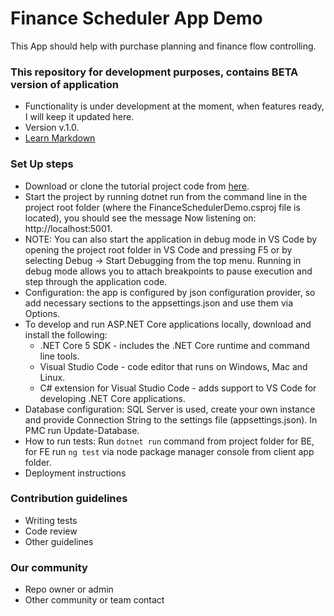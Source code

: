 # Finance Scheduler App Demo

This App should help with purchase planning and finance flow controlling.

### This repository for development purposes, contains BETA version of application

- Functionality is under development at the moment, when features ready, I will keep it updated here.
- Version v.1.0.
- [Learn Markdown](https://bitbucket.org/tutorials/markdowndemo)

### Set Up steps

- Download or clone the tutorial project code from [here](https://github.com/AlexanderZhadetskij/finance_scheduler_dev.git/).
- Start the project by running dotnet run from the command line in the project root folder (where the FinanceSchedulerDemo.csproj file is located), you should see the message Now listening on: http://localhost:5001.
- NOTE: You can also start the application in debug mode in VS Code by opening the project root folder in VS Code and pressing F5 or by selecting Debug -> Start Debugging from the top menu.
  Running in debug mode allows you to attach breakpoints to pause execution and step through the application code.
- Configuration: the app is configured by json configuration provider, so add necessary sections to the appsettings.json and use them via Options.
- To develop and run ASP.NET Core applications locally, download and install the following:
  - .NET Core 5 SDK - includes the .NET Core runtime and command line tools.
  - Visual Studio Code - code editor that runs on Windows, Mac and Linux.
  - C# extension for Visual Studio Code - adds support to VS Code for developing .NET Core applications.
- Database configuration: SQL Server is used, create your own instance and provide Connection String to the settings file (appsettings.json). In PMC run Update-Database.
- How to run tests: Run `dotnet run` command from project folder for BE, for FE run `ng test` via node package manager console from client app folder.
- Deployment instructions

### Contribution guidelines

- Writing tests
- Code review
- Other guidelines

### Our community

- Repo owner or admin
- Other community or team contact

